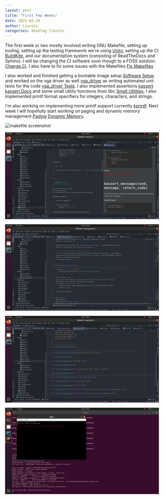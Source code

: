 ```yaml
---
layout: post
title: "First Few Weeks"
date: 2021-02-24
author: Lincoln
categories: devblog lincoln
---
```


The first week or two mostly involved writing GNU Makefile, setting up tooling, setting up the testing framework we're using [Unity](http://www.throwtheswitch.org/unity), setting up the CI [BuildKite](https://buildkite.com/), and our documentation system (consisting of ReadTheDocs and Sphinx). I will be changing the CI software soon though to a FOSS solution. [Change CI](https://trello.com/c/SOmBvYOE/30-fix-change-ci-system). I also have to fix some issues with the Makefiles [Fix Makefiles](https://trello.com/c/NStwnkRg/23-fixing-makefiles-to-allow-folder-directories-for-src-test-and-docs)

I also worked and finished getting a bootable image setup [Software Setup](https://trello.com/c/2IGiEfae/27-setup-cross-compiler-software) and worked on the vga driver as well [vga_driver](https://trello.com/c/wfLaBfU9/5-write-the-vga-driver) as writing automated unit tests for the code [vga_driver Tests](https://trello.com/c/gSDMgKVx/13-writing-tests-for-vgadriver). I also implemented assertions [kassert](https://trello.com/c/8MbfMW2C/19-implement-assertions) [kassert Docs](https://trello.com/c/EN6KmjwB/18-writing-documentation) and some small utility functions from libc [Small Utilities](https://trello.com/c/PBZtG6or/15-implement-core-parts-of-stringh). I also implemented printf format specifiers for integers, characters, and strings.

I'm also working on implementing more printf support currently [kprintf](https://trello.com/c/qhTSlwSf/17-implementing-standard-output-to-terminal-parts-of-stdioh). Next week I will hopefully start working on paging and dynamic memory management [Paging](https://trello.com/c/UJQYSvAa/21-implement-paging) [Dynamic Memory](https://trello.com/c/3R3BLOaX/22-implement-dynamic-memory-management).


![makefile screenshot](/RocketOS_Blog/static/lincoln/makefile-screenshot.png)

![documentation screenshot](/static/lincoln/documentation-screenshot.png)

![vga driver c file screenshot](/static/lincoln/vga-driver-c-screenshot.png)

![vga driver header screenshot](/static/lincoln/vga-driver-header-screenshot.png)

![assertion error message](/static/lincoln/assertion-error-message.png)
